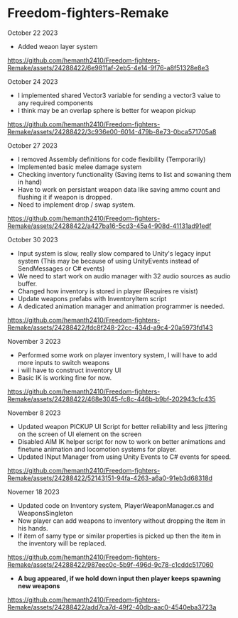 # Freedom-fighters-Remake
October 22 2023
  - Added weaon layer system
    
https://github.com/hemanth2410/Freedom-fighters-Remake/assets/24288422/6e9811af-2eb5-4e14-9f76-a8f51328e8e3

October 24 2023
  - I implemented shared Vector3 variable for sending a vector3 value to any required components
  - I think may be an overlap sphere is better for weapon pickup

https://github.com/hemanth2410/Freedom-fighters-Remake/assets/24288422/3c936e00-6014-479b-8e73-0bca571705a8

October 27 2023
  - I removed Assembly definitions for code flexibility (Temporarily)
  - Implemented basic melee damage system
  - Checking inventory functionality (Saving items to list and sowaning them in hand)
  - Have to work on persistant weapon data like saving ammo count and flushing it if weapon is dropped.
  - Need to implement drop / swap system.

https://github.com/hemanth2410/Freedom-fighters-Remake/assets/24288422/a427ba16-5cd3-45a4-908d-41131ad91edf

October 30 2023
  - Input system is slow, really slow compared to Unity's legacy input system (This may be because of using UnityEvents instead of SendMessages or C# events)
  - We need to start work on audio manager with 32 audio sources as audio buffer.
  - Changed how inventory is stored in player (Requires re visist)
  - Update weapons prefabs with InventoryItem script
  - A dedicated animation manager and animation programmer is needed.

https://github.com/hemanth2410/Freedom-fighters-Remake/assets/24288422/fdc8f248-22cc-434d-a9c4-20a5973fd143

November 3 2023
  - Performed some work on player inventory system, I will have to add more inputs to switch weapons
  - i will have to construct inventory UI
  - Basic IK is working fine for now.

https://github.com/hemanth2410/Freedom-fighters-Remake/assets/24288422/468e3045-fc8c-446b-b9bf-202943cfc435

November 8 2023
  - Updated weapon PICKUP UI Script for better reliability and less jittering on the screen of UI element on the screen
  - Disabled AIM IK helper script for now to work on better animations and finetune animation and locomotion systems for player.
  - Updated INput Manager from using Unity Events to C# events for speed.

https://github.com/hemanth2410/Freedom-fighters-Remake/assets/24288422/52143151-94fa-4263-a6a0-91eb3d68318d

Novemer 18 2023
  - Updated code on Inventory system, PlayerWeaponManager.cs and WeaponsSingleton
  - Now player can add weapons to inventory without dropping the item in his hands.
  - If item of samy type or similar properties is picked up then the item in the inventory will be replaced.

https://github.com/hemanth2410/Freedom-fighters-Remake/assets/24288422/987eec0c-5b9f-496d-9c78-c1cddc517060

  - <b>A bug appeared, if we hold down input then player keeps spawning new weapons</b>
  
https://github.com/hemanth2410/Freedom-fighters-Remake/assets/24288422/add7ca7d-49f2-40db-aac0-4540eba3723a

